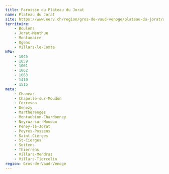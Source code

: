 ```yaml
---
title: Paroisse du Plateau du Jorat
name: Plateau du Jorat
site: https://www.eerv.ch/region/gros-de-vaud-venoge/plateau-du-jorat/accueil
territoire:
    - Boulens
    - Jorat-Menthue
    - Montanaire
    - Ogens
    - Villars-le-Comte
NPA:
    - 1045
    - 1059
    - 1061
    - 1062
    - 1063
    - 1410
    - 1515
meta:
    - Chanéaz
    - Chapelle-sur-Moudon
    - Correvon
    - Denezy
    - Martherenges
    - Montaubion-Chardonney
    - Neyruz-sur-Moudon
    - Peney-le-Jorat
    - Peyres-Possens
    - Saint-Cierges
    - St-Cierges
    - Sottens
    - Thierrens
    - Villars-Mendraz
    - Villars-Tiercelin
region: Gros-de-Vaud-Venoge
---
```

